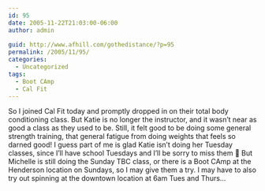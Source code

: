 ```yaml
---
id: 95
date: 2005-11-22T21:03:00-06:00
author: admin
  
guid: http://www.afhill.com/gothedistance/?p=95
permalink: /2005/11/95/
categories:
  - Uncategorized
tags:
  - Boot CAmp
  - Cal Fit
---
```

So I joined Cal Fit today and promptly dropped in on their total body conditioning class. But Katie is no longer the instructor, and it wasn&#8217;t near as good a class as they used to be. Still, it felt good to be doing some general strength training, that general fatigue from doing weights that feels so darned good! I guess part of me is glad Katie isn&#8217;t doing her Tuesday classes, since I&#8217;ll have school Tuesdays and I&#8217;ll be sorry to miss them 🙂 But Michelle is still doing the Sunday TBC class, or there is a Boot CAmp at the Henderson location on Sundays, so I may give them a try. I may have to also try out spinning at the downtown location at 6am Tues and Thurs&#8230;